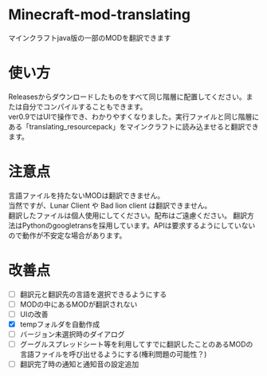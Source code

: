 # Minecraft-mod-translating
マインクラフトjava版の一部のMODを翻訳できます

# 使い方  
Releasesからダウンロードしたものをすべて同じ階層に配置してください。または自分でコンパイルすることもできます。  
ver0.9ではUIで操作でき、わかりやすくなりました。実行ファイルと同じ階層にある「translating_resourcepack」をマインクラフトに読み込ませると翻訳できます。

# 注意点  
言語ファイルを持たないMODは翻訳できません。  
当然ですが、Lunar Client や Bad lion client は翻訳できません。  
翻訳したファイルは個人使用にしてください。配布はご遠慮ください。
翻訳方法はPythonのgoogletransを採用しています。APIは要求するようにしていないので動作が不安定な場合があります。

# 改善点
-  [ ] 翻訳元と翻訳先の言語を選択できるようにする
-  [ ] MODの中にあるMODが翻訳されない
-  [ ] UIの改善
-  [x] tempフォルダを自動作成
-  [ ] バージョン未選択時のダイアログ
-  [ ] グーグルスプレッドシート等を利用してすでに翻訳したことのあるMODの言語ファイルを呼び出せるようにする(権利問題の可能性？)
-  [ ] 翻訳完了時の通知と通知音の設定追加

